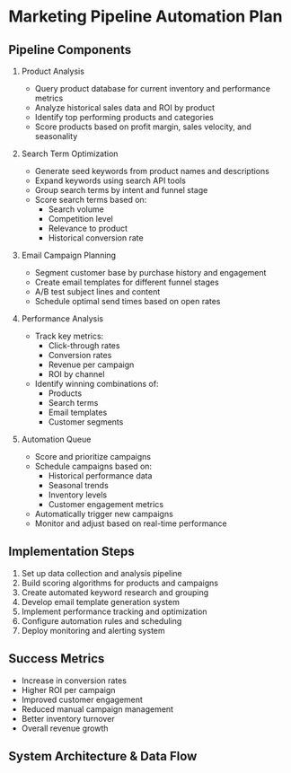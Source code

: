 # Marketing Pipeline Automation Plan

## Pipeline Components

1. Product Analysis
   - Query product database for current inventory and performance metrics
   - Analyze historical sales data and ROI by product
   - Identify top performing products and categories
   - Score products based on profit margin, sales velocity, and seasonality

2. Search Term Optimization
   - Generate seed keywords from product names and descriptions
   - Expand keywords using search API tools
   - Group search terms by intent and funnel stage
   - Score search terms based on:
     * Search volume
     * Competition level
     * Relevance to product
     * Historical conversion rate

3. Email Campaign Planning
   - Segment customer base by purchase history and engagement
   - Create email templates for different funnel stages
   - A/B test subject lines and content
   - Schedule optimal send times based on open rates

4. Performance Analysis
   - Track key metrics:
     * Click-through rates
     * Conversion rates 
     * Revenue per campaign
     * ROI by channel
   - Identify winning combinations of:
     * Products
     * Search terms
     * Email templates
     * Customer segments

5. Automation Queue
   - Score and prioritize campaigns
   - Schedule campaigns based on:
     * Historical performance data
     * Seasonal trends
     * Inventory levels
     * Customer engagement metrics
   - Automatically trigger new campaigns
   - Monitor and adjust based on real-time performance

## Implementation Steps

1. Set up data collection and analysis pipeline
2. Build scoring algorithms for products and campaigns
3. Create automated keyword research and grouping
4. Develop email template generation system
5. Implement performance tracking and optimization
6. Configure automation rules and scheduling
7. Deploy monitoring and alerting system

## Success Metrics

- Increase in conversion rates
- Higher ROI per campaign
- Improved customer engagement
- Reduced manual campaign management
- Better inventory turnover
- Overall revenue growth

## System Architecture & Data Flow






